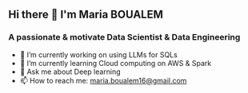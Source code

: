## Hi there 👋 I'm Maria BOUALEM 
### A passionate & motivate Data Scientist & Data Engineering

<!--
**MariaBlm/MariaBlm** is a ✨ _special_ ✨ repository because its `README.md` (this file) appears on your GitHub profile. -->



- 🔭 I’m currently working on using LLMs for SQLs
- 🌱 I’m currently learning Cloud computing on AWS & Spark 
- 💬 Ask me about Deep learning 
- 📫 How to reach me: maria.boualem16@gmail.com


